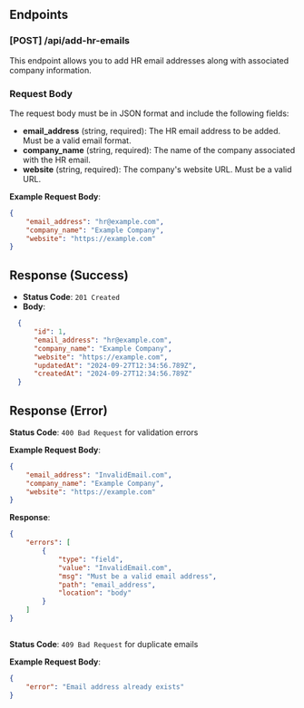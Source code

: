 ## Endpoints

### [POST] /api/add-hr-emails

This endpoint allows you to add HR email addresses along with associated company information.

### Request Body

The request body must be in JSON format and include the following fields:

- **email_address** (string, required): The HR email address to be added. Must be a valid email format.
- **company_name** (string, required): The name of the company associated with the HR email.
- **website** (string, required): The company's website URL. Must be a valid URL.

**Example Request Body**:

```json
{
    "email_address": "hr@example.com",
    "company_name": "Example Company",
    "website": "https://example.com"
}
```

## Response (Success)

- **Status Code**: `201 Created`
- **Body**:
```json
  {
      "id": 1,
      "email_address": "hr@example.com",
      "company_name": "Example Company",
      "website": "https://example.com",
      "updatedAt": "2024-09-27T12:34:56.789Z",
      "createdAt": "2024-09-27T12:34:56.789Z"
  }
```
## Response (Error)


**Status Code**: `400 Bad Request` for validation errors

**Example Request Body**:


```json
{
    "email_address": "InvalidEmail.com",
    "company_name": "Example Company",
    "website": "https://example.com"
}
```

**Response**:
```json
{
    "errors": [
        {
            "type": "field",
            "value": "InvalidEmail.com",
            "msg": "Must be a valid email address",
            "path": "email_address",
            "location": "body"
        }
    ]
}
```
##

**Status Code**: `409 Bad Request` for duplicate emails

**Example Request Body**:

```json
{
    "error": "Email address already exists"
}
```